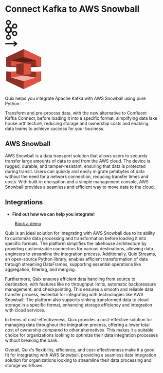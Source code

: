 # Connect Kafka to AWS Snowball

<div class="connect-images cards blog-grid-card" markdown>
<div>
<img src="../images/kafka_logo.png" width="40px" />
</div>
<div>
<img src="../images/arrow.svg" width="40px" />
</div>
<div>
<img src="./images/aws-snowball_1.jpg" />
</div>
</div>

Quix helps you integrate Apache Kafka with AWS Snowball using pure Python.

Transform and pre-process data, with the new alternative to Confluent Kafka Connect, before loading it into a specific format, simplifying data lake house arthitecture, reducing storage and ownership costs and enabling data teams to achieve success for your business.

## AWS Snowball

AWS Snowball is a data transport solution that allows users to securely transfer large amounts of data to and from the AWS cloud. The device is rugged, durable, and tamper-resistant, ensuring that data is protected during transit. Users can quickly and easily migrate petabytes of data without the need for a network connection, reducing transfer times and costs. With built-in encryption and a simple management console, AWS Snowball provides a seamless and efficient way to move data to the cloud.

## Integrations

<div class="grid cards" markdown>

- __Find out how we can help you integrate!__

    <a class="md-button md-button--primary" href="https://share.hsforms.com/1iW0TmZzKQMChk0lxd_tGiw4yjw2?__hstc=175542013.2303933fbd746c0ac86d9ccbe9bc9100.1728383268831.1729603416735.1729620918855.31&__hssc=175542013.1.1729620918855&__hsfp=2132701734" target="_blank" style="margin:.5rem;">Book a demo</a>

</div>


Quix is an ideal solution for integrating with AWS Snowball due to its ability to customize data processing and transformation before loading it into specific formats. The platform simplifies the lakehouse architecture by providing customizable connectors for various destinations, allowing data engineers to streamline the integration process. Additionally, Quix Streams, an open-source Python library, enables efficient transformation of data through streaming DataFrames, supporting essential operations like aggregation, filtering, and merging. 

Furthermore, Quix ensures efficient data handling from source to destination, with features like no throughput limits, automatic backpressure management, and checkpointing. This ensures a smooth and reliable data transfer process, essential for integrating with technologies like AWS Snowball. The platform also supports sinking transformed data to cloud storage in a specific format, enhancing storage efficiency and integration with cloud services.

In terms of cost-effectiveness, Quix provides a cost-effective solution for managing data throughout the integration process, offering a lower total cost of ownership compared to other alternatives. This makes it a suitable choice for organizations looking to optimize their data integration processes without breaking the bank.

Overall, Quix's flexibility, efficiency, and cost-effectiveness make it a good fit for integrating with AWS Snowball, providing a seamless data integration solution for organizations looking to streamline their data processing and storage workflows.

